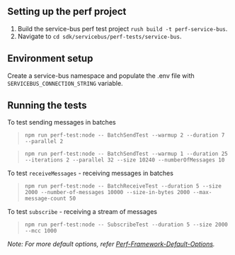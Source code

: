## Setting up the perf project

1. Build the service-bus perf test project `rush build -t perf-service-bus`.
2. Navigate to `cd sdk/servicebus/perf-tests/service-bus`.

## Environment setup

Create a service-bus namespace and populate the .env file with `SERVICEBUS_CONNECTION_STRING` variable.

## Running the tests

To test sending messages in batches

> `npm run perf-test:node -- BatchSendTest --warmup 2 --duration 7 --parallel 2`

> `npm run perf-test:node -- BatchSendTest --warmup 1 --duration 25 --iterations 2 --parallel 32 --size 10240 --numberOfMessages 10`

To test `receiveMessages` - receiving messages in batches

> `npm run perf-test:node -- BatchReceiveTest --duration 5 --size 2000 --number-of-messages 10000 --size-in-bytes 2000 --max-message-count 50`

To test `subscribe` - receiving a stream of messages

> `npm run perf-test:node -- SubscribeTest --duration 5 --size 2000 --mcc 1000`

_Note: For more default options, refer [Perf-Framework-Default-Options](https://github.com/Azure/azure-sdk-for-js/blob/main/sdk/test-utils/perf/README.md#keyconcepts)._
